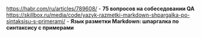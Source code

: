 https://habr.com/ru/articles/789608/ - **75 вопросов на собеседовании QA**
https://skillbox.ru/media/code/yazyk-razmetki-markdown-shpargalka-po-sintaksisu-s-primerami/  - **Язык разметки Markdown: шпаргалка по синтаксису с примерами**
